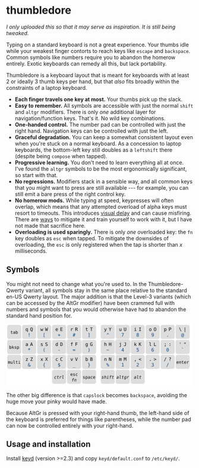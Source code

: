 # thumbledore

*I only uploaded this so that it may serve as inspiration. It is still being 
tweaked.*

Typing on a standard keyboard is not a great experience. Your thumbs 
idle while your weakest finger contorts to reach keys like `escape` and 
`backspace`. Common symbols like numbers require you to abandon the 
homerow entirely. Exotic keyboards can remedy all this, but lack 
portability.

Thumbledore is a keyboard layout that is meant for keyboards with at 
least 2 or ideally 3 thumb keys per hand, but that *also* fits broadly 
within the constraints of a laptop keyboard.

-   **Each finger travels one key at most.** Your thumbs pick up the slack.
-   **Easy to remember.** All symbols are accessible with just the 
    normal `shift` and `altgr` modifiers. There is only *one* additional 
    layer for navigation/function keys. That's it. No wild key 
    combinations.
-   **One-handed control.** The number pad can be controlled with just 
    the right hand. Navigation keys can be controlled with just the 
    left.
-   **Graceful degradation.** You can keep a somewhat consistent layout 
    even when you're stuck on a normal keyboard. As a concession to 
    laptop keyboards, the bottom-left key still doubles as a `leftshift` 
    there (despite being `compose` when tapped).
-   **Progressive learning.** You don't need to learn everything all at 
    once. I've found the `altgr` symbols to be the most ergonomically 
    significant, so start with that.
-   **No regressions.** Modifiers stack in a sensible way, and all 
    common keys that you might want to press are still available --- for 
    example, you can still emit a bare press of the right control key.
-   **No homerow mods.** While typing at speed, keypresses will often 
    overlap, which means that any attempted overload of alpha keys must 
    resort to timeouts. This introduces [visual delay][pftwp] and can 
    cause misfiring. There are [ways][urob] to mitigate it and train 
    yourself to work with it, but I have not made that sacrifice here.
-   **Overloading is used sparingly.** There is only *one* overloaded 
    key: the `fn` key doubles as `esc` when tapped. To mitigate the 
    downsides of overloading, the `esc` is only registered when the tap 
    is shorter than *x* milliseconds.


## Symbols

You might not need to change what you're used to. In the 
Thumbledore-Qwerty variant, all symbols stay in the same place relative 
to the standard en-US Qwerty layout. The major addition is that the 
Level-3 variants (which can be accessed by the AltGr modifier) have been 
crammed full with numbers and symbols that you would otherwise have had 
to abandon the standard hand position for.

![The thumbledore-qwerty keyboard layout.](kb-qwerty.svg)

The other big difference is that `capslock` becomes `backspace`, 
avoiding the huge move your pinky would have made.

Because AltGr is pressed with your right-hand thumb, the left-hand side 
of the keyboard is preferred for things like parentheses, while the 
number pad can now be controlled entirely with your right-hand.

<!--
There are two duplicate keys: `/` and `.`, which are also on the default 
layer but often needed in conjunction with numbers. For the same reason, 
you can get `:` by tapping `.` twice.
-->

[^1]: When you press a key, your keyboard will send a *scancode* to the 
computer; the kernel maps that to a *keycode*; and finally, your 
keyboard layout considers that key (along with the active modifiers) and 
emits a *keysym*. Thumbledore remaps symbol keys at the keysym level, 
while additional tricks are mapped at the keycode or scancode-level. 
This allows us to tease the two apart.

<!--
## Keys

*Special keys* are mostly controlled with your thumbs, whereas the keys 
for letters are symbols are controlled with the remaining symbols. These 
are the special keys:

1.  `ESC/fn`. This key accesses the **Function** layer that contains the 
    navigation keys and otherwise activates the `Super` modifier, useful 
    for binding actions in your window manager. The key gets an 
    additional function when you *tap* rather than hold it: it then 
    triggers `Escape`, useful for modal applications.
2.  `RTN/fn`. The logical counterpart to `ESC/fn`: tapping this one gets 
    you `Enter` (`Return`). Ideally, you can still get repeating enters 
    by double tapping and holding, but this isn't implemented 
    everywhere.
3.  The symbol key `SYM` accesses the **Symbol** layer for all the 
    characters that would usually involve finger contortions. It is a 
    sticky key: when you tap it, it will be activated for the following 
    keypress.
4.  The familiar shift key `SFT` is technically a modifier, but you 
    could also see it as providing access to the **Shift** layer. It has 
    also been turned into a sticky key.
5.  The Control and Alt modifiers have been overloaded on the `z/`, and 
    `x.` keys respectively. On a standard keyboard, they are still 
    accessible as regular keys.
6.  The compose key (or combo key) `CMB` allows you to type special 
    characters by typing intuitive keys in succession. For example,  
    `CMB ' e` becomes `é`.



### 🮰 Function

The **Fn** layer contains a navigation cluster, placed so that you can 
control it with one hand. It contains directional keys, `home`/`end`, 
and `pageup`/`pagedown`.

The layer also has the *function keys* and provides access to the 
modifiers: tapping the keys labeled `alt`, `ctrl` and `meta` activates 
the corresponding modifiers for the remainder of the time that **Fn** is 
pressed.

This layer can be activated either via `ESC/fn` on the left or via 
`RTN/fn` on the right --- but it will only be activated for the keys 
pressed with the same hand! The keys on the other side will act as if 
they were pressed with the `Super+Control` modifier. This is convenient 
for quick access to window-manager shortcuts that you might want to set, 
such as navigating desktops and closing windows.

Pressing both *Fn* keys allows you to combine modifiers with the keys on 
the *Fn* layer itself, or to generate bare taps of said modifiers.

    ┌────┬────┬────┬────┬────┬────┐  ┌────┬────┬────┬────┬────┬────┐
    │DEL │HOME│UP  │END │PGUP│PAUS│  │  F7│  F8│  F9│ F10│ F11│ F12│
    ├────╆━━━━┿━━━━┿━━━━┿━━━━╅────┤  ├────╆━━━━┿━━━━┿━━━━┿━━━━╅────┤
    │BKSP┃LEFT│DOWN│RGHT│PGDN┃SCLK│  │  F1┃  F2│  F3│  F4│  F5┃  F6│
    ├────╄━━━━┿━━━━┿━━━━┿━━━━╃────┤  ├────╄━━━━┿━━━━┿━━━━┿━━━━╃────┤
    │shft│MENU│alt │ctrl│meta│SYRQ│  │INSR│meta│ctrl│alt │CAPS│shft│
    └────┴────┴────┴────┴────┴────┘  └────┴────┴────┴────┴────┴────┘
-->


## Usage and installation

Install [keyd](https://github.com/rvaiya/keyd) (version >=2.3) and copy 
`keyd/default.conf` to `/etc/keyd/`.

<!--
## Other

[Seniply] and [Callum] have similar goals: limited keys and no home-row 
mods.

# Consideration for the thumb keys

-   All thumb keys except space are modifiers or layer keys, because you 
    have full range of motion with the rest of your fingers while 
    holding them.
-   Since we avoid crazy modifier combinations, `sym` and `shift` never 
    make sense to press together. Therefore, they should be on the same 
    finger.
-   `space` should be opposite from  `shift` and `sym`, so that you can 
    still use it while in their respective modes.

-->

<!-- Reading -->
[Preconditions-Guide]: https://precondition.github.io/home-row-mods
[Urob]: https://github.com/urob/zmk-config#timeless-homerow-mods
<!-- About visual latency -->
[pftwp]: https://pavelfatin.com/typing-with-pleasure/#human-side

<!-- Layouts -->
[Colemak-DH]: https://colemakmods.github.io/mod-dh/
[Workman]: https://workmanlayout.org/

<!-- More layouts -->
[Seniply]: https://stevep99.github.io/seniply/
[Callum]: https://github.com/callum-oakley/qmk_firmware/tree/master/users/callum
[Miryoku]: https://github.com/manna-harbour/miryoku
